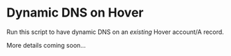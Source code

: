 # Dynamic DNS on Hover

Run this script to have dynamic DNS on an _existing_ Hover account/A record.

More details coming soon...
